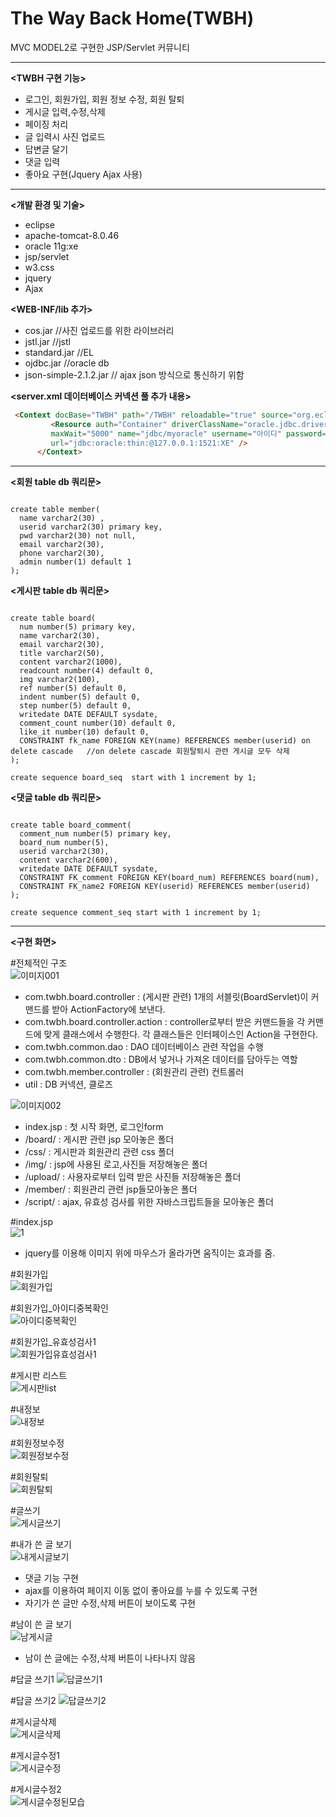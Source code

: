 # The Way Back Home(TWBH)

MVC MODEL2로 구현한 JSP/Servlet 커뮤니티 

 

***



**<TWBH 구현 기능>**
-  로그인, 회원가입, 회원 정보 수정, 회원 탈퇴
-  게시글 입력,수정,삭제
-  페이징 처리
-  글 입력시 사진 업로드
-  답변글 달기
-  댓글 입력
-  좋아요 구현(Jquery Ajax 사용)

***
**<개발 환경 및 기술>**
- eclipse
- apache-tomcat-8.0.46
- oracle 11g:xe
- jsp/servlet 
- w3.css
- jquery
- Ajax

**<WEB-INF/lib 추가>**
-  cos.jar  //사진 업로드를 위한 라이브러리
-  jstl.jar //jstl
-  standard.jar //EL
-  ojdbc.jar  //oracle db
-  json-simple-2.1.2.jar // ajax json 방식으로 통신하기 위함

**<server.xml 데이터베이스 커넥션 풀 추가 내용>**
```html
 <Context docBase="TWBH" path="/TWBH" reloadable="true" source="org.eclipse.jst.jee.server:TWBH">
         <Resource auth="Container" driverClassName="oracle.jdbc.driver.OracleDriver" loginTimeout="10" maxActive="50" maxIdle="20" 
         maxWait="5000" name="jdbc/myoracle" username="아이디" password="패스워드" testOnBorrow="true" type="javax.sql.DataSource"
         url="jdbc:oracle:thin:@127.0.0.1:1521:XE" />
      </Context>
```

***

**<회원 table db 쿼리문>**

<pre><code>
create table member(
  name varchar2(30) ,
  userid varchar2(30) primary key,
  pwd varchar2(30) not null,
  email varchar2(30),
  phone varchar2(30),
  admin number(1) default 1
);
</code></pre>


**<게시판 table db 쿼리문>**
<pre><code>
create table board(
  num number(5) primary key,
  name varchar2(30),
  email varchar2(30),
  title varchar2(50),
  content varchar2(1000),
  readcount number(4) default 0,
  img varchar2(100),
  ref number(5) default 0,
  indent number(5) default 0,
  step number(5) default 0,
  writedate DATE DEFAULT sysdate,
  comment_count number(10) default 0,
  like_it number(10) default 0,
  CONSTRAINT fk_name FOREIGN KEY(name) REFERENCES member(userid) on delete cascade   //on delete cascade 회원탈퇴시 관련 게시글 모두 삭제
);

create sequence board_seq  start with 1 increment by 1;
</code></pre>


**<댓글 table db 쿼리문>**
<pre><code>
create table board_comment(
  comment_num number(5) primary key,
  board_num number(5),
  userid varchar2(30),
  content varchar2(600),
  writedate DATE DEFAULT sysdate,
  CONSTRAINT FK_comment FOREIGN KEY(board_num) REFERENCES board(num),
  CONSTRAINT FK_name2 FOREIGN KEY(userid) REFERENCES member(userid)
);

create sequence comment_seq start with 1 increment by 1;
</code></pre>

***

**<구현 화면>**  

#전체적인 구조  
![이미지001](./img/이미지001.png)  
-  com.twbh.board.controller  : (게시판 관련) 1개의 서블릿(BoardServlet)이 커맨드를 받아 ActionFactory에 보낸다.
-  com.twbh.board.controller.action : controller로부터 받은 커맨드들을 각 커맨드에 맞게 클래스에서 수행한다. 
  각 클래스들은 인터페이스인 Action을 구현한다.
-  com.twbh.common.dao : DAO 데이터베이스 관련 작업을 수행
-  com.twbh.common.dto : DB에서 넣거나 가져온 데이터를 담아두는 역할 
-  com.twbh.member.controller : (회원관리 관련) 컨트롤러
-  util : DB 커넥션, 클로즈 


![이미지002](./img/이미지002.png)  
-  index.jsp : 첫 시작 화면, 로그인form
-  /board/ : 게시판 관련 jsp 모아놓은 폴더
-  /css/  : 게시판과 회원관리 관련 css 폴더
-  /img/  : jsp에 사용된 로고,사진들 저장해놓은 폴더
-  /upload/ : 사용자로부터 입력 받은 사진들 저장해놓은 폴더
-  /member/  :  회원관리 관련 jsp들모아놓은 폴더
-  /script/  : ajax, 유효성 검사를 위한 자바스크립트들을 모아놓은 폴더


#index.jsp  
![1](./img/1.gif)  
- jquery를 이용해 이미지 위에 마우스가 올라가면 움직이는 효과를 줌.


#회원가입   
![회원가입](./img/회원가입.png)  


#회원가입_아이디중복확인   
![아이디중복확인](./img/아이디중복확인.png)  


#회원가입_유효성검사1  
![회원가입유효성검사1](./img/회원가입유효성검사1.png)  


#게시판 리스트  
![게시판list](./img/게시판list.png)  


#내정보  
![내정보](./img/내정보.png)  


#회원정보수정  
![회원정보수정](./img/회원정보수정.png)  


#회원탈퇴  
![회원탈퇴](./img/회원탈퇴.png)  


#글쓰기  
![게시글쓰기](./img/게시글쓰기.png)  


#내가 쓴 글 보기  
![내게시글보기](./img/내게시글보기.png)  
-  댓글 기능 구현
-  ajax를 이용하여 페이지 이동 없이 좋아요를 누를 수 있도록 구현
-  자기가 쓴 글만 수정,삭제 버튼이 보이도록 구현


#남이 쓴 글 보기  
![남게시글](./img/남게시글.png)  
-  남이 쓴 글에는 수정,삭제 버튼이 나타나지 않음


#답글 쓰기1
![답글쓰기1](./img/답글쓰기1.png)  


#답글 쓰기2
![답글쓰기2](./img/답글쓰기2.png)  


#게시글삭제  
![게시글삭제](./img/게시글삭제.png)  


#게시글수정1  
![게시글수정](./img/게시글수정.png)  


#게시글수정2  
![게시글수정된모습](./img/게시글수정된모습.png)  


